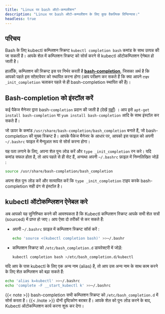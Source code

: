 ```yaml
---
title: "Linux पर bash ऑटो-कम्पलीशन"
description: "Linux पर bash ऑटो-कम्पलीशन के लिए कुछ वैकल्पिक विन्विन्यास।"
headless: true
---
```


## परिचय

 Bash के लिए kubectl  कम्प्लिशन स्क्रिप्ट `kubectl completion bash` कमांड के साथ उत्पन्न की जा सकती है। आपके शेल में कम्प्लिशन स्क्रिप्ट को सोर्स करने से kubectl ऑटोकम्प्लिशन ऐनेबल हो जाती है।

 हालाँकि, कम्प्लिशन की स्क्रिप्ट इस पर निर्भर करती है [**bash-completion**](https://github.com/scop/bash-completion), जिसका अर्थ है कि आपको पहले इस सॉफ़्टवेयर को स्थापित करना होगा (आप परीक्षण कर  सकते हैं कि क्या आपने `टाइप _init_completion`  चलाकर पहले से ही bash-completion स्थापित की है)।

## Bash-completion को इंस्टॉल करें

कई पैकेज मैनेजर द्वारा bash-`completion` प्रदान की जाती है (देखें [यहाँ](https://github.com/scop/bash-completion#installation)) । आप इसे `apt-get install bash-completion` या `yum install bash-completion` आदि के साथ इंस्टॉल कर सकते हैं।

जो ऊपर के कमांड `/usr/share/bash-completion/bash_completion` बनाते हैं, जो bash-completion की मुख्य स्क्रिप्ट है। आपके पैकेज मैनेजर के आधार पर, आपको इस फाइल को अपनी `~/.bashrc` फाइल में मैन्युअल रूप से सोर्स करना होगा।

यह पता लगाने के लिए, अपना शेल पुनः लोड करें और `type _init_completion` रन करे। यदि कमांड  सफल होता है, तो आप पहले से ही सेट हैं, अन्यथा अपनी `~/.bashrc` फ़ाइल में निम्नलिखित जोड़ें :
```bash
source /usr/share/bash-completion/bash_completion
```

अपना शेल पुनः लोड करें और सत्यापित करें कि `type _init_completion` टाइप करके bash-completion सही ढंग से इंस्टॉल है।

## kubectl ऑटोकम्प्लिशन ऐनेबल करे

अब आपको यह सुनिश्चित करने की आवश्यकता है कि Kubectl कम्प्लिशन स्क्रिप्ट आपके सभी शेल सत्रों (sourced) में प्राप्त हो जाए। आप ऐसा दो तरीकों से कर सकते हैं:

- अपनी `~/.bashrc` फ़ाइल में  कम्प्लिशन स्क्रिप्ट सॉर्स करें :

   ```bash
  echo 'source <(kubectl completion bash)' >>~/.bashr
  ```
 -  कम्प्लिशन स्क्रिप्ट को `/etc/bash_completion.d` डायरेक्टरी में जोड़ें:
    ```bash
    kubectl completion bash >/etc/bash_completion.d/kubectl
    ```
    

यदि आप के पास kubectl के लिए एक अन्य नाम (alias) है, तो आप उस अन्य नाम के साथ काम करने के लिए शेल कम्प्लिशन को बढ़ा सकते हैं:    
```bash
echo 'alias k=kubectl' >>~/.bashrc
echo 'complete -F __start_kubectl k' >>~/.bashrc
```
{{< note >}}
bash-completion सभी कम्प्लिशन स्क्रिप्ट को `/etc/bash_completion.d` में सोर्स करता है।
{{< /note >}}
दोनों दृष्टिकोण बराबर हैं। आपके शेल को पुनः लोड करने के बाद, Kubectl ऑटोकम्प्लिशन कार्य करना शुरू कर देगा।
